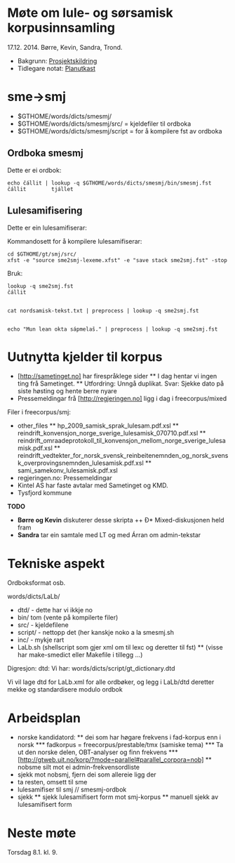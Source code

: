 # Møte om lule- og sørsamisk korpusinnsamling 


17.12. 2014. Børre, Kevin, Sandra, Trond.


* Bakgrunn: [Prosjektskildring](../Prosjektskildring.html)
* Tidlegare notat: [Planutkast](../Planutkast.html)




# sme→smj


* $GTHOME/words/dicts/smesmj/
* $GTHOME/words/dicts/smesmj/src/ = kjeldefiler til ordboka
* $GTHOME/words/dicts/smesmj/script = for å kompilere fst av ordboka




## Ordboka smesmj


Dette er ei ordbok:


```
echo čállit | lookup -q $GTHOME/words/dicts/smesmj/bin/smesmj.fst 
čállit        tjállet
```




## Lulesamifisering


Dette er ein lulesamifiserar:


Kommandosett for å kompilere lulesamifiserar: 


```
cd $GTHOME/gt/smj/src/
xfst -e "source sme2smj-lexeme.xfst" -e "save stack sme2smj.fst" -stop
```


Bruk:


```
lookup -q sme2smj.fst
čállit


cat nordsamisk-tekst.txt | preprocess | lookup -q sme2smj.fst


echo "Mun lean okta sápmelaš." | preprocess | lookup -q sme2smj.fst
```






# Uutnytta kjelder til korpus


* [http://sametinget.no] har firespråklege sider
** I dag hentar vi ingen ting frå Sametinget. 
** Utfordring: Unngå duplikat. Svar: Sjekke dato på siste høsting og hente berre nyare
* Pressemeldingar frå [http://regjeringen.no] ligg i dag i freecorpus/mixed



 
Filer i freecorpus/smj:


* other_files
** hp_2009_samisk_sprak_lulesam.pdf.xsl
** reindrift_konvensjon_norge_sverige_lulesamisk_070710.pdf.xsl
** reindrift_omraadeprotokoll_til_konvensjon_mellom_norge_sverige_lulesamisk.pdf.xsl
** reindrift_vedtekter_for_norsk_svensk_reinbeitenemnden_og_norsk_svensk_overprovingsnemnden_lulesamisk.pdf.xsl
** sami_samekonv_lulesamisk.pdf.xsl
* regjeringen.no: Pressemeldingar
* Kintel AS har faste avtalar med Sametinget og KMD.
* Tysfjord kommune


**TODO**


* **Børre og Kevin** diskuterer desse skripta ++
Đ* Mixed-diskusjonen held fram
* **Sandra** tar ein samtale med LT og med Árran om admin-tekstar




# Tekniske aspekt


Ordboksformat osb.


words/dicts/LaLb/


* dtd/ - dette har vi ikkje no
* bin/ tom (vente på kompilerte filer)
* src/ - kjeldefilene
* script/ - nettopp det (her kanskje noko a la smesmj.sh
* inc/ - mykje rart
* LaLb.sh  (shellscript som gjer xml om til lexc og deretter til fst)
** (visse har make-smedict eller Makefile i tillegg ...)


Digresjon: dtd:
Vi har: words/dicts/script/gt_dictionary.dtd


Vi vil lage dtd for LaLb.xml for alle ordbøker, og legg i LaLb/dtd
deretter mekke og standardisere modulo ordbok




# Arbeidsplan


* norske kandidatord: 
** dei som har høgare frekvens i fad-korpus enn i norsk
*** fadkorpus = freecorpus/prestable/tmx (samiske tema) 
*** Ta ut den norske delen, OBT-analyser og finn frekvens
*** [http://gtweb.uit.no/korp/?mode=parallel#parallel_corpora=nob]
** nobsme silt mot ei admin-frekvensordliste
* sjekk mot nobsmj, fjern dei som allereie ligg der
* ta resten, omsett til sme
* lulesamifiser til smj // smesmj-ordbok
* sjekk
** sjekk lulesamifisert form mot smj-korpus
** manuell sjekk av lulesamifisert form


# Neste møte


Torsdag 8.1. kl. 9.




